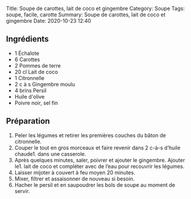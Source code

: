 Title: Soupe de carottes, lait de coco et gingembre 
Category: Soupe
Tags: soupe, facile, carotte
Summary: Soupe de carottes, lait de coco et gingembre
Date:  2020-10-23 12:40

## Ingrédients
- 1	Échalote 	
- 6 Carottes
- 2 Pommes de terre 	
- 20 cl Lait de coco
- 1 Citronnelle
- 2 c à s Gingembre moulu 	
- 4 brins Persil
- Huile d'olive 
- Poivre noir, sel fin


## Préparation
1. Peler les légumes et retirer les premières couches du bâton de citronnelle.
2. Couper le tout en gros morceaux et faire revenir dans 2 c-à-s d’huile chaude1. dans une casserole.
3. Après quelques minutes, saler, poivrer et ajouter le gingembre. Ajouter le1. lait de coco et compléter avec de l’eau pour recouvrir les légumes.
4. Laisser mijoter à couvert à feu moyen 20 minutes.
5. Mixer, filtrer et assaisonner de nouveau si besoin.
6. Hacher le persil et en saupoudrer les bols de soupe au moment de servir.